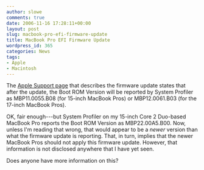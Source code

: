 ```yaml
---
author: slowe
comments: true
date: 2006-11-16 17:28:11+00:00
layout: post
slug: macbook-pro-efi-firmware-update
title: MacBook Pro EFI Firmware Update
wordpress_id: 365
categories: News
tags:
- Apple
- Macintosh
---
```


The [Apple Support page](http://www.apple.com/support/downloads/macbookproefifirmwareupdate12.html) that describes the firmware update states that after the update, the Boot ROM Version will be reported by System Profiler as MBP11.0055.B08 (for 15-inch MacBook Pros) or MBP12.0061.B03 (for the 17-inch MacBook Pros).

OK, fair enough---but System Profiler on my 15-inch Core 2 Duo-based MacBook Pro reports the Boot ROM Version as MBP22.00A5.B00. Now, unless I'm reading that wrong, that would appear to be a _newer_ version than what the firmware update is reporting. That, in turn, implies that the newer MacBook Pros should not apply this firmware update. However, that information is not disclosed anywhere that I have yet seen.

Does anyone have more information on this?
